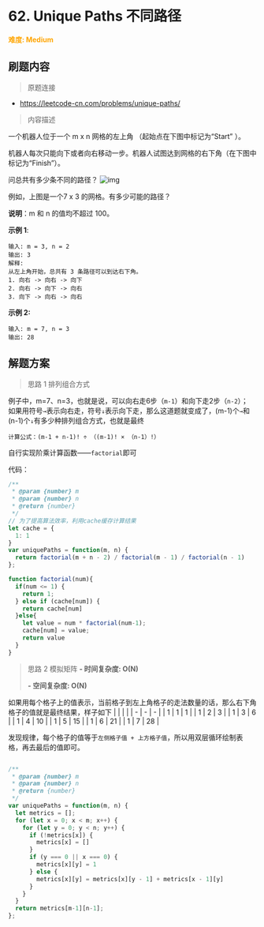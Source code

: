 # 62. Unique Paths 不同路径

**<font color=orange>难度: Medium</font>**

## 刷题内容

> 原题连接

* https://leetcode-cn.com/problems/unique-paths/

> 内容描述

一个机器人位于一个 m x n 网格的左上角 （起始点在下图中标记为“Start” ）。

机器人每次只能向下或者向右移动一步。机器人试图达到网格的右下角（在下图中标记为“Finish”）。

问总共有多少条不同的路径？
![img](https://assets.leetcode-cn.com/aliyun-lc-upload/uploads/2018/10/22/robot_maze.png)

例如，上图是一个7 x 3 的网格。有多少可能的路径？

**说明**：m 和 n 的值均不超过 100。

**示例 1**:
```
输入: m = 3, n = 2
输出: 3
解释:
从左上角开始，总共有 3 条路径可以到达右下角。
1. 向右 -> 向右 -> 向下
2. 向右 -> 向下 -> 向右
3. 向下 -> 向右 -> 向右

```
**示例 2:**

```
输入: m = 7, n = 3
输出: 28
```


## 解题方案

> 思路 1 排列组合方式

例子中，m=7、n=3，也就是说，可以向右走6步（`m-1`）和向下走2步（`n-2`）；
如果用符号`→`表示向右走，符号`↓`表示向下走，那么这道题就变成了，(m-1)个`→`和(n-1)个`↓`有多少种排列组合方式，也就是最终
```
计算公式：(m-1 + n-1)! ÷ （(m-1)! × （n-1）!）

```
自行实现阶乘计算函数——`factorial`即可


代码：

```javascript
/**
 * @param {number} m
 * @param {number} n
 * @return {number}
 */
// 为了提高算法效率，利用cache缓存计算结果
let cache = {
  1: 1
}
var uniquePaths = function(m, n) {
  return factorial(m + n - 2) / factorial(m - 1) / factorial(n - 1)
};

function factorial(num){
  if(num <= 1) {
    return 1;
  } else if (cache[num]) {
    return cache[num]
  }else{
    let value = num * factorial(num-1);
    cache[num] = value;
    return value
  }
}

```

> 思路 2 模拟矩阵
> **- 时间复杂度: O(N)** 
>
> **- 空间复杂度: O(N)**

如果用每个格子上的值表示，当前格子到左上角格子的走法数量的话，那么右下角格子的值就是最终结果，样子如下
| | | |
| - | - | - |
| 1 | 1 | 1 |
| 1 | 2 | 3 |
| 1 | 3 | 6 |
| 1 | 4 | 10 |
| 1 | 5 | 15 |
| 1 | 6 | 21 |
| 1 | 7 | 28 |

发现规律，每个格子的值等于`左侧格子值 + 上方格子值`，所以用双层循环绘制表格，再去最后的值即可。

```javascript

/**
 * @param {number} m
 * @param {number} n
 * @return {number}
 */
var uniquePaths = function(m, n) {
  let metrics = [];
  for (let x = 0; x < m; x++) {
    for (let y = 0; y < n; y++) {
      if (!metrics[x]) {
        metrics[x] = []
      }
      if (y === 0 || x === 0) {
        metrics[x][y] = 1
      } else {
        metrics[x][y] = metrics[x][y - 1] + metrics[x - 1][y]
      }
    }
  }
  return metrics[m-1][n-1];
};
```

